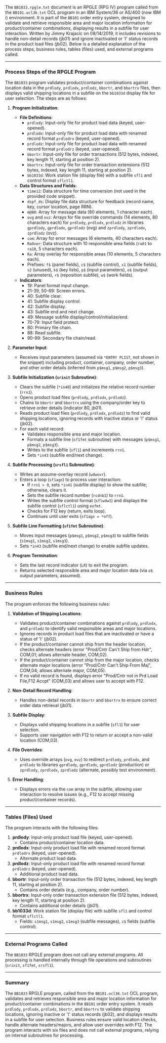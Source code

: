 The `BB1033.rpgle.txt` document is an RPGLE (RPG IV) program called from the `BB101.ocl36.txt` OCL program in an IBM System/36 or AS/400 (now IBM i) environment. It is part of the `BB101` order entry system, designed to validate and retrieve responsible area and major location information for product/container combinations, displaying results in a subfile for user interaction. Written by Jimmy Krajacic on 08/14/2019, it includes revisions to handle non-detail records (jb01) and ignore inactivated or 'I' status records in the product load files (jb02). Below is a detailed explanation of the process steps, business rules, tables (files) used, and external programs called.

---

### Process Steps of the RPGLE Program

The `BB1033` program validates product/container combinations against location data in the `prdlody`, `prdlodx`, `prdlodz`, `bbortr`, and `bbortrx` files, then displays valid shipping locations in a subfile on the `bb1033d` display file for user selection. The steps are as follows:

1. **Program Initialization**:
   - **File Definitions**:
     - `prdlody`: Input-only file for product load data (keyed, user-opened).
     - `prdlodx`: Input-only file for product load data with renamed record format `prdlodrx` (keyed, user-opened).
     - `prdlodz`: Input-only file for product load data with renamed record format `prdlodrz` (keyed, user-opened).
     - `bbortr`: Input-only file for order transactions (512 bytes, indexed, key length 11, starting at position 2).
     - `bbortrx`: Input-only file for order transaction extensions (512 bytes, indexed, key length 11, starting at position 2).
     - `bb1033d`: Work station file (display file) with a subfile `sfl1` and control format `sflctl1`.
   - **Data Structures and Fields**:
     - `time12`: Data structure for time conversion (not used in the provided code snippet).
     - `dspf_ds`: Display file data structure for feedback (record name, key, cursor location, page RRN).
     - `m@80`: Array for message data (80 elements, 1 character each).
     - `ovg` and `ovz`: Arrays for file override commands (14 elements, 80 characters each) for `prdlody`, `prdlodx`, `prdlodz` in libraries `gprdlody`, `gprdlodx`, `gprdlodz` (ovg) and `zprdlody`, `zprdlodx`, `zprdlodz` (ovz).
     - `com`: Array for error messages (6 elements, 40 characters each).
     - `RaOver`: Data structure with 10 responsible area fields (`ra01` to `ra10`, 5 characters each).
     - `Ra`: Array overlay for responsible areas (10 elements, 5 characters each).
     - Prefixes: `f$` (panel fields), `c$` (subfile control), `s1` (subfile fields), `s2` (unused), `k$` (key lists), `p$` (input parameters), `o$` (output parameters), `r$` (reposition subfile), `w$` (work fields).
   - **Indicators**:
     - 19: Panel format input change.
     - 21-39, 50-69: Screen errors.
     - 40: Subfile clear.
     - 41: Subfile display control.
     - 42: Subfile display.
     - 43: Subfile end and next change.
     - 49: Message subfile display/control/initialize/end.
     - 70-79: Input field protect.
     - 80: Primary file chain.
     - 88: Read subfile.
     - 90-99: Secondary file chain/read.

2. **Parameter Input**:
   - Receives input parameters (assumed via `*ENTRY PLIST`, not shown in the snippet) including product, container, company, order number, and other order details (inferred from `p$msg1`, `p$msg2`, `p$msg3`).

3. **Subfile Initialization (`srinit` Subroutine)**:
   - Clears the subfile (`*in40`) and initializes the relative record number (`rrn1`).
   - Opens product load files (`prdlody`, `prdlodx`, `prdlodz`).
   - Chains to `bbortr` and `bbortrx` using the company/order key to retrieve order details (indicator 80, jb01).
   - Reads product load files (`prdlody`, `prdlodx`, `prdlodz`) to find valid shipping locations, ignoring records with inactive status or 'I' status (jb02).
   - For each valid record:
     - Validates responsible area and major location.
     - Formats a subfile line (`sf1fmt` subroutine) with messages (`p$msg1`, `p$msg2`, `p$msg3`).
     - Writes to the subfile (`sfl1`) and increments `rrn1`.
     - Sets `*in43` (subfile end/next change).

4. **Subfile Processing (`srsfl1` Subroutine)**:
   - Writes an assume-overlay record (`wdwovr`).
   - Enters a loop (`sf1agn`) to process user interaction:
     - If `rrn1 > 0`, sets `*in41` (subfile display) to show the subfile; otherwise, clears it.
     - Sets the subfile record number (`rcdnb1`) to `rrn1`.
     - Writes the subfile control format (`sflwdw1`) and displays the subfile control (`sflctl1`) using `exfmt`.
     - Checks for F12 key (return, exits loop).
     - Continues until user exits (`sf1agn = *off`).

5. **Subfile Line Formatting (`sf1fmt` Subroutine)**:
   - Moves input messages (`p$msg1`, `p$msg2`, `p$msg3`) to subfile fields (`s1msg1`, `s1msg2`, `s1msg3`).
   - Sets `*in43` (subfile end/next change) to enable subfile updates.

6. **Program Termination**:
   - Sets the last record indicator (`LR`) to exit the program.
   - Returns selected responsible area and major location data (via `o$` output parameters, assumed).

---

### Business Rules

The program enforces the following business rules:

1. **Validation of Shipping Locations**:
   - Validates product/container combinations against `prdlody`, `prdlodx`, and `prdlodz` to identify valid responsible areas and major locations.
   - Ignores records in product load files that are inactivated or have a status of 'I' (jb02).
   - If the product/container cannot ship from the header location, checks alternate headers (error "Prod/Cntr Can't Ship from Hdr", COM,01; allows alternate header, COM,02).
   - If the product/container cannot ship from the major location, checks alternate major locations (error "Prod/Cntr Can't Ship From Maj", COM,04; allows alternate major, COM,05).
   - If no valid record is found, displays error "Prod/Cntr not in Prd Load File,F12 Accpt" (COM,03) and allows user to accept with F12.

2. **Non-Detail Record Handling**:
   - Handles non-detail records in `bbortr` and `bbortrx` to ensure correct order data retrieval (jb01).

3. **Subfile Display**:
   - Displays valid shipping locations in a subfile (`sfl1`) for user selection.
   - Supports user navigation with F12 to return or accept a non-valid location (COM,03).

4. **File Overrides**:
   - Uses override arrays (`ovg`, `ovz`) to redirect `prdlody`, `prdlodx`, and `prdlodz` to libraries `gprdlody`, `gprdlodx`, `gprdlodz` (production) or `zprdlody`, `zprdlodx`, `zprdlodz` (alternate, possibly test environment).

5. **Error Handling**:
   - Displays errors via the `com` array in the subfile, allowing user interaction to resolve issues (e.g., F12 to accept missing product/container records).

---

### Tables (Files) Used

The program interacts with the following files:

1. **prdlody**: Input-only product load file (keyed, user-opened).
   - Contains product/container location data.
2. **prdlodx**: Input-only product load file with renamed record format `prdlodrx` (keyed, user-opened).
   - Alternate product load data.
3. **prdlodz**: Input-only product load file with renamed record format `prdlodrz` (keyed, user-opened).
   - Additional product load data.
4. **bbortr**: Input-only order transaction file (512 bytes, indexed, key length 11, starting at position 2).
   - Contains order details (e.g., company, order number).
5. **bbortrx**: Input-only order transaction extension file (512 bytes, indexed, key length 11, starting at position 2).
   - Contains additional order details (jb01).
6. **bb1033d**: Work station file (display file) with subfile `sfl1` and control format `sflctl1`.
   - Fields: `s1msg1`, `s1msg2`, `s1msg3` (subfile messages), `c$` fields (subfile control).

---

### External Programs Called

The `BB1033` RPGLE program does not call any external programs. All processing is handled internally through file operations and subroutines (`srinit`, `sf1fmt`, `srsfl1`).

---

### Summary

The `BB1033` RPGLE program, called from the `BB101.ocl36.txt` OCL program, validates and retrieves responsible area and major location information for product/container combinations in the `BB101` order entry system. It reads `prdlody`, `prdlodx`, `prdlodz`, `bbortr`, and `bbortrx` to validate shipping locations, ignoring inactive or 'I' status records (jb02), and displays results in a subfile for user selection. Business rules ensure valid location checks, handle alternate headers/majors, and allow user overrides with F12. The program interacts with six files and does not call external programs, relying on internal subroutines for processing.